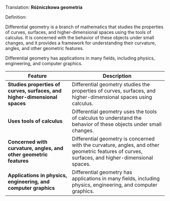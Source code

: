 Translation: **Różniczkowa geometria**

Definition:

Differential geometry is a branch of mathematics that studies the properties of curves, surfaces, and higher-dimensional spaces using the tools of calculus. It is concerned with the behavior of these objects under small changes, and it provides a framework for understanding their curvature, angles, and other geometric features.

Differential geometry has applications in many fields, including physics, engineering, and computer graphics.

|Feature|Description|
|---|---|
|**Studies properties of curves, surfaces, and higher-dimensional spaces**|Differential geometry studies the properties of curves, surfaces, and higher-dimensional spaces using calculus.|
|**Uses tools of calculus**|Differential geometry uses the tools of calculus to understand the behavior of these objects under small changes.|
|**Concerned with curvature, angles, and other geometric features**|Differential geometry is concerned with the curvature, angles, and other geometric features of curves, surfaces, and higher-dimensional spaces.|
|**Applications in physics, engineering, and computer graphics**|Differential geometry has applications in many fields, including physics, engineering, and computer graphics.|